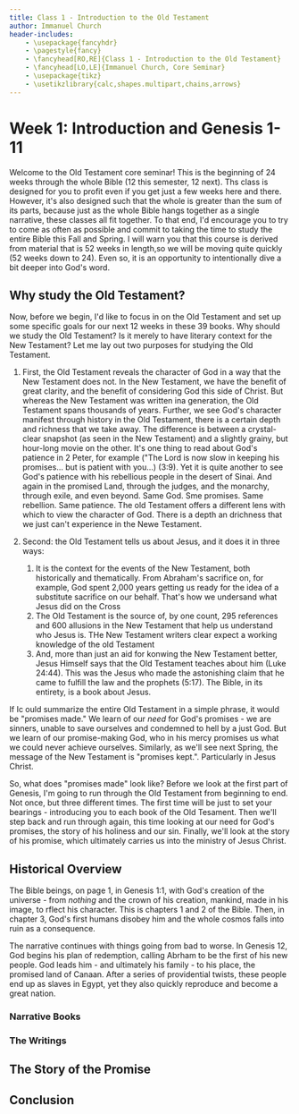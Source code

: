 ```yaml
---
title: Class 1 - Introduction to the Old Testament
author: Immanuel Church
header-includes:
    - \usepackage{fancyhdr}
    - \pagestyle{fancy}
    - \fancyhead[RO,RE]{Class 1 - Introduction to the Old Testament}
    - \fancyhead[LO,LE]{Immanuel Church, Core Seminar}
    - \usepackage{tikz}
    - \usetikzlibrary{calc,shapes.multipart,chains,arrows}
---
```


# Week 1: Introduction and Genesis 1-11

Welcome to the Old Testament core seminar! This is the beginning of 24 weeks through the whole Bible (12 this semester, 12 next). Ths class is designed for you to profit even if you get just a few weeks here and there. However, it's also designed such that the whole is greater than the sum of its parts, because just as the whole Bible hangs together as a single narrative, these classes all fit together. To that end, I'd encourage you to try to come as often as possible and commit to taking the time to study the entire Bible this Fall and Spring. I will warn you that this course is derived from material that is 52 weeks in length,so we will be moving quite quickly (52 weeks down to 24). Even so, it is an opportunity to intentionally dive a bit deeper into God's word.

## Why study the Old Testament?

Now, before we begin, I'd like to focus in on the Old Testament and set up some specific goals for our next 12 weeks in these 39 books. Why should we study the Old Testament? Is it merely to have literary context for the New Testament? Let me lay out two purposes for studying the Old Testament.

1. First, the Old Testament reveals the character of God in a way that the New Testament does not. In the New Testament, we have the benefit of great clarity, and the benefit of considering God this side of Christ. But whereas the New Testament was written ina  generation, the Old Testament spans thousands of years. Further, we see God's character manifest through history in the Old Testament, there is a certain depth and richness that we take away. The difference is between a crystal-clear snapshot (as seen in the New Testament) and a slightly grainy, but hour-long movie on the other. It's one thing to read about God's patience in 2 Peter, for example ("The Lord is now slow in keeping his promises... but is patient with you...) (3:9). Yet it is quite another to see God's patience with his rebellious people in the desert of Sinai. And again in the promised Land, through the judges, and the monarchy, through exile, and even beyond. Same God. Sme promises. Same rebellion. Same patience. The old Testament offers a different lens with which to view the character of God.  There is a depth an drichness that we just can't experience in the Newe Testament.

1. Second: the Old Testament tells us about Jesus, and it does it in three ways:
   1. It is the context for the events of the New Testament, both historically and thematically. From Abraham's sacrifice on, for example, God spent 2,000 years getting us ready for the idea of a substitute sacrifice on our behalf. That's how we undersand what Jesus did on the Cross
   1. The Old Testament is the source of, by one count, 295 references and 600 allusions in the New Testament that help us understand who Jesus is. THe New Testament writers clear expect a working knowledge of the old Testament
   1. And, more than just an aid for konwing the New Testament better, Jesus Himself says that the Old Testament teaches about him (Luke 24:44). This was the Jesus who made the astonishing claim that he came to fulfill the law and the prophets (5:17). The Bible, in its entirety, is a book about Jesus.

If Ic ould summarize the entire Old Testament in a simple phrase, it would be "promises made." We learn of our _need_ for God's promises - we are sinners, unable to save ourselves and condemned to hell by a just God. But we learn of our promise-making God, who in his mercy promises us what we could never achieve ourselves. Similarly, as we'll see next Spring, the message of the New Testament is "promises kept.". Particularly in Jesus Christ.

So, what does "promises made" look like? Before we look at the first part of Genesis, I'm going to run through the Old Testament from beginning to end. Not once, but three different times. The first time will be just to set your bearings - introducing you to each book of the Old Tesament. Then we'll step back and run through again, this time looking at our need for God's promises, the story of his holiness and our sin. Finally, we'll look at the story of his promise, which ultimately carries us into the ministry of Jesus Christ.

## Historical Overview

The Bible beings, on page 1, in Genesis 1:1, with God's creation of the universe - from _nothing_ and the crown of his creation, mankind, made in his image, to rflect his character. This is chapters 1 and 2 of the Bible. Then, in chapter 3, God's first humans disobey him and the whole cosmos falls into ruin as a consequence.

The narrative continues with things going from bad to worse. In Genesis 12, God begins his plan of redemption, calling Abrham to be the first of his new people. God leads him - and ultimately his family - to his place, the promised land of Canaan. After a series of providential twists, these people end up as slaves in Egypt, yet they also quickly reproduce and become a great nation.




### Narrative Books

### The Writings

## The Story of the Promise

## Conclusion




